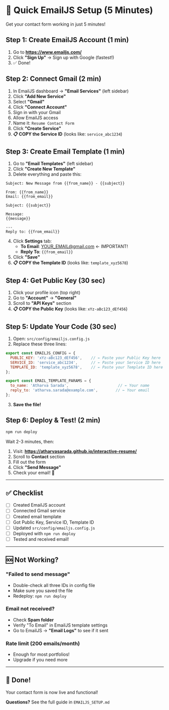 # 🚀 Quick EmailJS Setup (5 Minutes)

Get your contact form working in just 5 minutes!

## Step 1: Create EmailJS Account (1 min)

1. Go to **https://www.emailjs.com/**
2. Click **"Sign Up"** → Sign up with Google (fastest!)
3. ✅ Done!

## Step 2: Connect Gmail (2 min)

1. In EmailJS dashboard → **"Email Services"** (left sidebar)
2. Click **"Add New Service"**
3. Select **"Gmail"**
4. Click **"Connect Account"**
5. Sign in with your Gmail
6. Allow EmailJS access
7. Name it: `Resume Contact Form`
8. Click **"Create Service"**
9. **📋 COPY the Service ID** (looks like: `service_abc1234`)

## Step 3: Create Email Template (1 min)

1. Go to **"Email Templates"** (left sidebar)
2. Click **"Create New Template"**
3. Delete everything and paste this:

```
Subject: New Message from {{from_name}} - {{subject}}

From: {{from_name}}
Email: {{from_email}}

Subject: {{subject}}

Message:
{{message}}

---
Reply to: {{from_email}}
```

4. Click **Settings** tab:
   - **To Email**: YOUR_EMAIL@gmail.com ← IMPORTANT!
   - **Reply To**: `{{from_email}}`
5. Click **"Save"**
6. **📋 COPY the Template ID** (looks like: `template_xyz5678`)

## Step 4: Get Public Key (30 sec)

1. Click your profile icon (top right)
2. Go to **"Account"** → **"General"**
3. Scroll to **"API Keys"** section
4. **📋 COPY the Public Key** (looks like: `xYz-aBc123_dEf456`)

## Step 5: Update Your Code (30 sec)

1. Open: `src/config/emailjs.config.js`
2. Replace these three lines:

```javascript
export const EMAILJS_CONFIG = {
  PUBLIC_KEY: 'xYz-aBc123_dEf456',    // ← Paste your Public Key here
  SERVICE_ID: 'service_abc1234',      // ← Paste your Service ID here
  TEMPLATE_ID: 'template_xyz5678',    // ← Paste your Template ID here
};

export const EMAIL_TEMPLATE_PARAMS = {
  to_name: 'Atharva Sarada',                      // ← Your name
  reply_to: 'atharva.sarada@example.com',        // ← Your email
};
```

3. **Save the file!**

## Step 6: Deploy & Test! (2 min)

```bash
npm run deploy
```

Wait 2-3 minutes, then:
1. Visit: **https://atharvasarada.github.io/interactive-resume/**
2. Scroll to **Contact** section
3. Fill out the form
4. Click **"Send Message"**
5. Check your email! 📧

---

## ✅ Checklist

- [ ] Created EmailJS account
- [ ] Connected Gmail service
- [ ] Created email template
- [ ] Got Public Key, Service ID, Template ID
- [ ] Updated `src/config/emailjs.config.js`
- [ ] Deployed with `npm run deploy`
- [ ] Tested and received email!

---

## 🆘 Not Working?

### "Failed to send message"
- Double-check all three IDs in config file
- Make sure you saved the file
- Redeploy: `npm run deploy`

### Email not received?
- Check **Spam folder**
- Verify "To Email" in EmailJS template settings
- Go to EmailJS → **"Email Logs"** to see if it sent

### Rate limit (200 emails/month)
- Enough for most portfolios!
- Upgrade if you need more

---

## 🎉 Done!

Your contact form is now live and functional!

**Questions?** See the full guide in `EMAILJS_SETUP.md`
